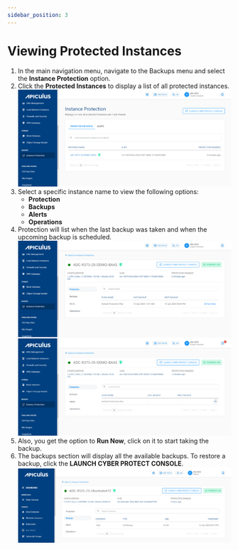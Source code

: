 ```yaml
---
sidebar_position: 3
---
```

# Viewing Protected Instances

1. In the main navigation menu, navigate to the Backups menu and select the **Instance Protection** option.
2. Click the **Protected Instances** to display a list of all protected instances.
	![Viewing Protected Instances](img/ViewingProtectedInstances1.png)
3. Select a specific instance name to view the following options:
    - **Protection**
    - **Backups**
    - **Alerts**
    - **Operations**
4. Protection will list when the last backup was taken and when the upcoming backup is scheduled.
	![Viewing Protected Instances](img/ViewingProtectedInstances2.png)
	![Viewing Protected Instances](img/ViewingProtectedInstances3.png)
5. Also, you get the option to **Run Now**, click on it to start taking the backup.
6. The backups section will display all the available backups. To restore a backup, click the **LAUNCH CYBER PROTECT CONSOLE**.
	![Viewing Protected Instances](img/ViewingProtectedInstances4.png)




